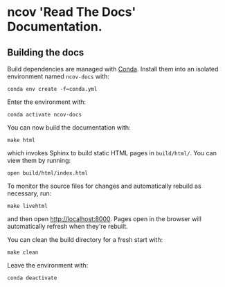 # ncov 'Read The Docs' Documentation.


## Building the docs

Build dependencies are managed with [Conda](https://conda.io).
Install them
into an isolated environment named `ncov-docs` with:

    conda env create -f=conda.yml

Enter the environment with:

    conda activate ncov-docs

You can now build the documentation with:

    make html

which invokes Sphinx to build static HTML pages in `build/html/`.
You can view them by running:

    open build/html/index.html


To monitor the source files for changes and automatically rebuild as necessary,
run:

    make livehtml

and then open <http://localhost:8000>.  Pages open in the browser will
automatically refresh when they're rebuilt.

You can clean the build directory for a fresh start with:

    make clean

Leave the environment with:

    conda deactivate
